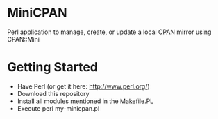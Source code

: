 MiniCPAN
========

Perl application to manage, create, or update a local CPAN mirror using CPAN::Mini

Getting Started
===============

* Have Perl (or get it here: http://www.perl.org/)
* Download this repository
* Install all modules mentioned in the Makefile.PL
* Execute perl my-minicpan.pl
